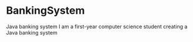 # BankingSystem
Java banking system
I am a first-year computer science student creating a Java banking system
